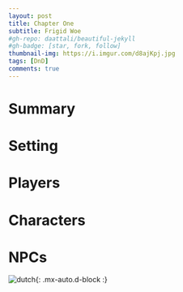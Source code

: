 ```yaml
---
layout: post
title: Chapter One
subtitle: Frigid Woe
#gh-repo: daattali/beautiful-jekyll
#gh-badge: [star, fork, follow]
thumbnail-img: https://i.imgur.com/d8ajKpj.jpg
tags: [DnD]
comments: true
--- 
```


# Summary

# Setting

# Players

# Characters

# NPCs



![dutch](https://i.imgur.com/d8ajKpj.jpg){: .mx-auto.d-block :}
